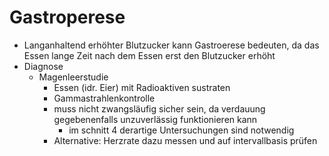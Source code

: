 # Gastroperese
- Langanhaltend erhöhter Blutzucker kann Gastroerese bedeuten, da das Essen lange Zeit nach dem Essen erst den Blutzucker erhöht
- Diagnose
	- Magenleerstudie
		- Essen (idr. Eier) mit Radioaktiven sustraten
		-  Gammastrahlenkontrolle
		- muss nicht zwangsläufig sicher sein, da verdauung gegebenenfalls unzuverlässig funktionieren kann
			- im schnitt 4 derartige Untersuchungen sind notwendig
		- Alternative: Herzrate dazu messen und auf intervallbasis prüfen